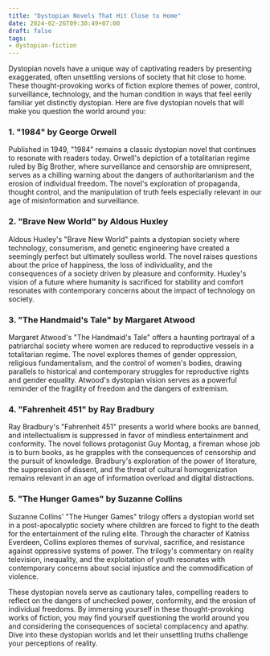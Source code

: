 ```yaml
---
title: "Dystopian Novels That Hit Close to Home"
date: 2024-02-26T09:30:49+07:00
draft: false
tags:
- dystopian-fiction
---
```


Dystopian novels have a unique way of captivating readers by presenting exaggerated, often unsettling versions of society that hit close to home. These thought-provoking works of fiction explore themes of power, control, surveillance, technology, and the human condition in ways that feel eerily familiar yet distinctly dystopian. Here are five dystopian novels that will make you question the world around you:

### 1. "1984" by George Orwell

Published in 1949, "1984" remains a classic dystopian novel that continues to resonate with readers today. Orwell's depiction of a totalitarian regime ruled by Big Brother, where surveillance and censorship are omnipresent, serves as a chilling warning about the dangers of authoritarianism and the erosion of individual freedom. The novel's exploration of propaganda, thought control, and the manipulation of truth feels especially relevant in our age of misinformation and surveillance.

### 2. "Brave New World" by Aldous Huxley

Aldous Huxley's "Brave New World" paints a dystopian society where technology, consumerism, and genetic engineering have created a seemingly perfect but ultimately soulless world. The novel raises questions about the price of happiness, the loss of individuality, and the consequences of a society driven by pleasure and conformity. Huxley's vision of a future where humanity is sacrificed for stability and comfort resonates with contemporary concerns about the impact of technology on society.

### 3. "The Handmaid's Tale" by Margaret Atwood

Margaret Atwood's "The Handmaid's Tale" offers a haunting portrayal of a patriarchal society where women are reduced to reproductive vessels in a totalitarian regime. The novel explores themes of gender oppression, religious fundamentalism, and the control of women's bodies, drawing parallels to historical and contemporary struggles for reproductive rights and gender equality. Atwood's dystopian vision serves as a powerful reminder of the fragility of freedom and the dangers of extremism.

### 4. "Fahrenheit 451" by Ray Bradbury

Ray Bradbury's "Fahrenheit 451" presents a world where books are banned, and intellectualism is suppressed in favor of mindless entertainment and conformity. The novel follows protagonist Guy Montag, a fireman whose job is to burn books, as he grapples with the consequences of censorship and the pursuit of knowledge. Bradbury's exploration of the power of literature, the suppression of dissent, and the threat of cultural homogenization remains relevant in an age of information overload and digital distractions.

### 5. "The Hunger Games" by Suzanne Collins

Suzanne Collins' "The Hunger Games" trilogy offers a dystopian world set in a post-apocalyptic society where children are forced to fight to the death for the entertainment of the ruling elite. Through the character of Katniss Everdeen, Collins explores themes of survival, sacrifice, and resistance against oppressive systems of power. The trilogy's commentary on reality television, inequality, and the exploitation of youth resonates with contemporary concerns about social injustice and the commodification of violence.

These dystopian novels serve as cautionary tales, compelling readers to reflect on the dangers of unchecked power, conformity, and the erosion of individual freedoms. By immersing yourself in these thought-provoking works of fiction, you may find yourself questioning the world around you and considering the consequences of societal complacency and apathy. Dive into these dystopian worlds and let their unsettling truths challenge your perceptions of reality.